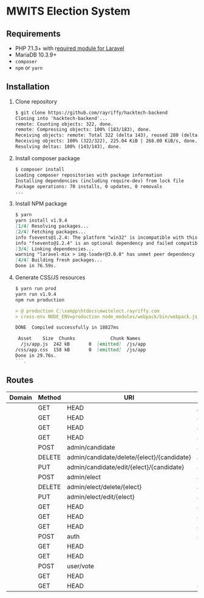 MWITS Election System
=====================

Requirements
------------

- PHP 7.1.3+ with r[equired module for Laravel](https://laravel.com/docs/5.6#server-requirements)
- MariaDB 10.3.9+
- `composer`
- `npm` or `yarn`

Installation
------------

01. Clone repository

    ```markdown
    $ git clone https://github.com/rayriffy/hacktech-backend
    Cloning into 'hacktech-backend'...
    remote: Counting objects: 322, done.
    remote: Compressing objects: 100% (183/183), done.
    Receiving objects: remote: Total 322 (delta 143), reused 280 (delta 112), pack-reused 0
    Receiving objects: 100% (322/322), 225.04 KiB | 268.00 KiB/s, done.
    Resolving deltas: 100% (143/143), done.
    ```

02. Install composer package

    ```markdown
    $ composer install
    Loading composer repositories with package information
    Installing dependencies (including require-dev) from lock file
    Package operations: 70 installs, 0 updates, 0 removals
    ...
    ```

03. Install NPM package

    ```markdown
    $ yarn
    yarn install v1.9.4
    [1/4] Resolving packages...
    [2/4] Fetching packages...
    info fsevents@1.2.4: The platform "win32" is incompatible with this module.
    info "fsevents@1.2.4" is an optional dependency and failed compatibility check. Excluding it from installation.
    [3/4] Linking dependencies...
    warning "laravel-mix > img-loader@3.0.0" has unmet peer dependency "imagemin@^5.0.0".
    [4/4] Building fresh packages...
    Done in 76.59s.
    ```

04. Generate CSS/JS resources

    ```markdown
    $ yarn run prod
    yarn run v1.9.4
    npm run production

    > @ production C:\xampp\htdocs\mwitelect.rayriffy.com
    > cross-env NODE_ENV=production node_modules/webpack/bin/webpack.js --no-progress --hide-modules --config=node_modules/laravel-mix/setup/webpack.config.js

    DONE  Compiled successfully in 18827ms

     Asset    Size  Chunks             Chunk Names
      /js/app.js  242 kB       0  [emitted]  /js/app
    /css/app.css  158 kB       0  [emitted]  /js/app
    Done in 29.76s.
    ```.

Routes
------

| Domain | Method   | URI                                        | Name                     | Action  | Middleware               |
|--------|----------|--------------------------------------------|--------------------------|---------|--------------------------|
|        | GET|HEAD | /                                          | home                     | Closure | web                      |
|        | GET|HEAD | admin                                      | admin.home               | Closure | web,checkauth,checkadmin |
|        | GET|HEAD | admin/addcandidate/{elect}                 | admin.candidate.add.page | Closure | web,checkauth,checkadmin |
|        | GET|HEAD | admin/addelect                             | admin.elect.add.page     | Closure | web,checkauth,checkadmin |
|        | POST     | admin/candidate                            | admin.candidate.add      | Closure | web,checkauth,checkadmin |
|        | DELETE   | admin/candidate/delete/{elect}/{candidate} | admin.candidate.delete   | Closure | web,checkauth,checkadmin |
|        | PUT      | admin/candidate/edit/{elect}/{candidate}   | admin.candidate.edit.sys | Closure | web,checkauth,checkadmin |
|        | POST     | admin/elect                                | admin.elect.add          | Closure | web,checkauth,checkadmin |
|        | DELETE   | admin/elect/delete/{elect}                 | admin.elect.delete       | Closure | web,checkauth,checkadmin |
|        | PUT      | admin/elect/edit/{elect}                   | admin.elect.edit.sys     | Closure | web,checkauth,checkadmin |
|        | GET|HEAD | admin/elect/edit/{elect}                   | admin.elect.edit.page    | Closure | web,checkauth,checkadmin |
|        | GET|HEAD | admin/elect/{elect}                        | admin.elect.show         | Closure | web,checkauth,checkadmin |
|        | GET|HEAD | admin/elects                               | admin.elect.all          | Closure | web,checkauth,checkadmin |
|        | POST     | auth                                       | auth                     | Closure | web                      |
|        | GET|HEAD | logout                                     | logout                   | Closure | web                      |
|        | GET|HEAD | user/elect                                 | user.elect               | Closure | web,checkauth            |
|        | POST     | user/vote                                  | user.vote.sys            | Closure | web,checkauth            |
|        | GET|HEAD | user/vote/{elect}                          | user.vote.page           | Closure | web,checkauth            |
|        | GET|HEAD | {fallbackPlaceholder}                      |                          | Closure | web                      |
